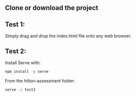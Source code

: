 ## Clone or download the project
## Test 1:
Simply drag and drop the index.html file onto any web browser.

## Test 2: 
Install Serve with: 
```bash
npm install -g serve
```

From the hilton-assessment folder: 
```bash
serve -s test2
```

